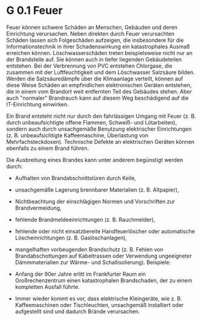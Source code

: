 G 0.1 Feuer
===========

Feuer können schwere Schäden an Menschen, Gebäuden und deren Einrichtung verursachen. Neben direkten durch Feuer verursachten Schäden lassen sich Folgeschäden aufzeigen, die insbesondere für die Informationstechnik in ihrer Schadenswirkung ein katastrophales Ausmaß erreichen können. Löschwasserschäden treten beispielsweise nicht nur an der Brandstelle auf. Sie können auch in tiefer liegenden Gebäudeteilen entstehen. Bei der Verbrennung von PVC entstehen Chlorgase, die zusammen mit der Luftfeuchtigkeit und dem Löschwasser Salzsäure bilden. Werden die Salzsäuredämpfe über die Klimaanlage verteilt, können auf diese Weise Schäden an empfindlichen elektronischen Geräten entstehen, die in einem vom Brandort weit entfernten Teil des Gebäudes stehen. Aber auch "normaler" Brandrauch kann auf diesem Weg beschädigend auf die IT-Einrichtung einwirken.

Ein Brand entsteht nicht nur durch den fahrlässigen Umgang mit Feuer (z. B. durch unbeaufsichtigte offene Flammen, Schweiß- und Lötarbeiten), sondern auch durch unsachgemäße Benutzung elektrischer Einrichtungen (z. B. unbeaufsichtigte Kaffeemaschine, Überlastung von Mehrfachsteckdosen). Technische Defekte an elektrischen Geräten können ebenfalls zu einem Brand führen.

Die Ausbreitung eines Brandes kann unter anderem begünstigt werden durch:

* Aufhalten von Brandabschnittstüren durch Keile,
* unsachgemäße Lagerung brennbarer Materialien (z. B. Altpapier),
* Nichtbeachtung der einschlägigen Normen und Vorschriften zur Brandvermeidung,
* fehlende Brandmeldeeinrichtungen (z. B. Rauchmelder),
* fehlende oder nicht einsatzbereite Handfeuerlöscher oder automatische Löscheinrichtungen (z. B. Gaslöschanlagen),
* mangelhaften vorbeugenden Brandschutz (z. B. Fehlen von Brandabschottungen auf Kabeltrassen oder Verwendung ungeeigneter Dämmmaterialien zur Wärme- und Schallisolierung).
Beispiele:

* Anfang der 90er Jahre erlitt im Frankfurter Raum ein Großrechenzentrum einen katastrophalen Brandschaden, der zu einem kompletten Ausfall führte.
* Immer wieder kommt es vor, dass elektrische Kleingeräte, wie z. B. Kaffeemaschinen oder Tischleuchten, unsachgemäß installiert oder aufgestellt sind und dadurch Brände verursachen.
